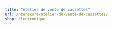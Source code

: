 ```yaml
---
title: "Atelier de vente de cassettes"
url: /nzerekore/atelier-de-vente-de-cassettes/
shop: électronique
---
```


